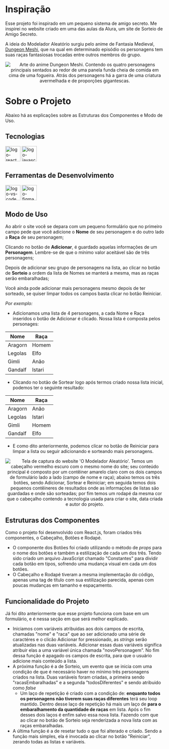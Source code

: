 # Inspiração

Esse projeto foi inspirado em um pequeno sistema de amigo secreto. Me inspirei no website criado em uma das aulas da Alura, um site de Sorteio de Amigo Secreto.

<p align="center">
  
A ideia do Modelador Aleatório surgiu pelo anime de Fantasia Medieval, [Dungeon Meshi](https://www.netflix.com/br/title/81564899), que na qual em determinado episódio os personagens tem suas raças fantasiosas trocadas entre outros membros do grupo.

<p align="center">
  <img alt="Arte do anime Dungeon Meshi. Contendo os quatro personagens principais sentados ao redor de uma panela funda cheia de comida em cima de uma fogueira. Atrás dos personagens há a garra de uma criatura avermelhada e de proporções gigantescas."  src="https://github.com/user-attachments/assets/359bda09-27e3-4adb-a67b-735ecbcd9db5">
</p>

# Sobre o Projeto

Abaixo há as explicações sobre as Estruturas dos Componentes e Modo de Uso.

## Tecnologias
  <p display="inline-block">
    <img width="48" src="https://github.com/user-attachments/assets/bea06e9f-7f40-4a2f-a505-550885327e9d" alt="logo-react"/>
    <img width="48" src="https://github.com/user-attachments/assets/c76d91e4-a1d6-44b9-bbb6-95509a34b546" alt="logo-javascript"/>
  </p>

## Ferramentas de Desenvolvimento
  <p display="inline-block">
    <img width="48" src="https://img.icons8.com/?size=100&id=0OQR1FYCuA9f&format=png&color=000000" alt="logo-vs-code"/>
    <img width="48" src="https://github.com/user-attachments/assets/065a4627-29f3-42b7-9e83-0762e24cbe85" alt="logo-figma"/>
  </p>

## Modo de Uso

Ao abrir o site você se depara com um pequeno formulário que no primeiro campo pede que você adicione o **Nome** de seu personagem e do outro lado a **Raça** de seu personagem;
  
Clicando no botão de **Adicionar**, é guardado aquelas informações de um **Personagem**. Lembre-se de que o mínimo valor aceitável são de três personagens;
  
Depois de adicionar seu grupo de personagens na lista, ao clicar no botão de **Sorteio** a ordem da lista de Nomes se manterá a mesma, mas as raças serão embaralhadas;
  
Você ainda pode adicionar mais personagens mesmo depois de ter sorteado, se quiser limpar todos os campos basta clicar no botão Reiniciar.

_Por exemplo:_
- Adicionamos uma lista de 4 personagens, a cada Nome e Raça inseridos o botão de Adicionar é clicado. Nossa lista é composta pelos personages:

| Nome          | Raça          |
| ------------- | ------------- |
| Aragorn       | Homem         |
| Legolas       | Elfo          |
| Gimli         | Anão          |
| Gandalf       | Istari        |

- Clicando no botão de Sortear logo após termos criado nossa lista inicial, podemos ter o seguinte resultado:

| Nome          | Raça          |
| ------------- | ------------- |
| Aragorn       | Anão          |
| Legolas       | Istari        |
| Gimli         | Homem         |
| Gandalf       | Elfo          |

- E como dito anteriormente, podemos clicar no botão de Reiniciar para limpar a lista ou seguir adicionando e sorteando mais personagens.

<p align="center">
  <img alt="Tela de captura do website 'O Modelador Aleatório'. Temos um cabeçalho vermelho escuro com o mesmo nome do site; seu conteúdo principal é composto por um contêiner amarelo claro com os dois campos de formulário lado a lado (campo de nome e raça); abaixo temos os três botões, sendo Adicionar, Sortear e Reiniciar; em seguida temos dois pequenos contêineres de resultados onde as informações de listas são guardadas e onde são sorteadas; por fim temos um rodapé da mesma cor que o cabeçalho contendo a tecnologia usada para criar o site, data criada e autor do projeto."  src="https://github.com/user-attachments/assets/68bac2b6-3099-4912-8d27-4fc81f6c833d">
</p>

## Estruturas dos Componentes

Como o projeto foi desenvolvido com React.js, foram criados três componentes, o Cabeçalho, Botões e Rodapé. 
  
- O componente dos Botões foi criado utilizando o método de _props_ para o nome dos botões e também a estilização de cada um dos três. Tendo sido criado um arquivo JavaScript chamado "Constantes" para dividir cada botão em tipos, sofrendo uma mudança visual em cada um dos botões.
- O Cabeçalho e Rodapé tiveram a mesma implementação do código, apenas uma tag de título com sua estilização parecida, apenas com poucas mudanças em tamanho e espaçamento.

## Funcionalidade do Projeto

Já foi dito anteriormente que esse projeto funciona com base em um formulário, e é nessa seção em que será melhor explicado.

- Iniciamos com variáveis atribuidas aos dois campos de escrita, chamadas "nome" e "raca" que ao ser adicionado uma série de caractéres e o clicão Adicionar for pressionado, as _strings_ serão atualizadas nas duas variáveis. Adicionar essas duas variáveis significa atribuir elas a uma variável única chamada "novoPersonagem". No fim dessa função é apagado os campos de escrita, para que o usuário adicione mais conteúdo a lista.
- A próxima função é a de Sorteio, um evento que se inicia com uma condição de que é necessário haver no mínimo três personagens criados na lista. Duas variáveis foram criadas, a primeira sendo "racasEmbaralhadas" e a segunda "todosDiferentes" e sendo atribuido como _false_ 
  - Um laço de repetição é criado com a condição de: **enquanto todos os personagens não tiverem suas raças diferentes** terá seu loop mantido. Dentro desse laço de repetição há mais um laço de **para o embaralhamento da quantidade de raças** em lista. Após o fim desses dois laços é enfim salvo essa nova lista. Fazendo com que ao clicar no botão de Sorteio seja renderizada a nova lista com as raças embaralhadas.
- A última função é a de resetar tudo o que foi alterado e criado. Sendo a função mais simples, ela é invocada ao clicar no botão "Reiniciar", zerando todas as listas e variáveis.
